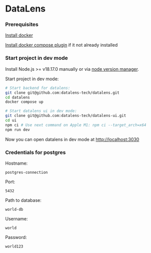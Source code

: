 # DataLens

### Prerequisites

[Install docker](https://docs.docker.com/engine/install/)

[Install docker compose plugin](https://docs.docker.com/compose/install/linux/) if it not already installed

### Start project in dev mode

Install Node.js >= v18.17.0 manually or via [node version manager](https://github.com/nvm-sh/nvm).

Start project in dev mode:

```bash
# Start backend for datalens:
git clone git@github.com:datalens-tech/datalens.git
cd datalens
docker compose up

# Start datalens ui in dev mode:
git clone git@github.com:datalens-tech/datalens-ui.git
cd ui
npm ci # Use next command on Apple M1: npm ci --target_arch=x64
npm run dev
```

Now you can open datalens in dev mode at [http://localhost:3030](http://localhost:3030)

### Credentials for postgres

Hostname:
```
postgres-connection
```

Port:
```
5432
```

Path to database:
```
world-db
```

Username:
```
world
```

Password:
```
world123
```
